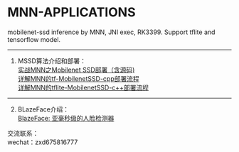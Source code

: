 # MNN-APPLICATIONS
mobilenet-ssd inference by MNN,  JNI exec, RK3399. Support tflite and tensorflow model.

---
1. MSSD算法介绍和部署：  
[实战MNN之Mobilenet SSD部署（含源码)](https://zhuanlan.zhihu.com/p/70610865)  
[详解MNN的tf-MobilenetSSD-cpp部署流程](https://zhuanlan.zhihu.com/p/70610865)   
[详解MNN的tflite-MobilenetSSD-c++部署流程](https://zhuanlan.zhihu.com/p/72247645)   

--- 
2. BLazeFace介绍：  
[BlazeFace: 亚毫秒级的人脸检测器](https://zhuanlan.zhihu.com/p/73741766)   






交流联系：   
wechat：zxd675816777
